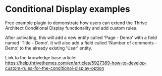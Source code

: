 # Conditional Display examples #
Free example plugin to demonstrate how users can extend the Thrive Architect Conditional Display functionality and add custom rules.

After activating, this will add a new entity called 'Page - Demo' with a field named 'Title - Demo'.
It will also add a field called 'Number of comments - Demo' to the already existing 'User' entity.

Link to the knowledge base article: https://help.thrivethemes.com/en/articles/5927389-how-to-develop-custom-rules-for-the-conditional-display-option
